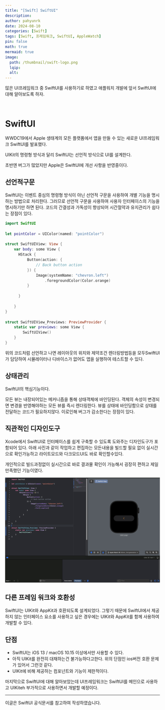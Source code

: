 ```yaml
---
title: "[Swift] SwiftUI"
description: 
author: pahyunrk
date: 2024-08-10
categories: [Swift]
tags: [Swift, 프레임워크, SwiftUI, AppleWatch]
pin: false
math: true
mermaid: true
image:
  path: /thumbnail/swift-logo.png
  lqip: 
  alt: 
---
```



많은 UI프레임워크 중 SwiftUI를 사용하기로 하였고 애플워치 개발에 앞서 SwiftUI에 대해 알아보도록 하자.
 
    
<br>

# SwiftUI
WWDC19에서 Apple 생태계의 모든 플랫폼에서 앱을 만들 수 있는 새로운 UI프레임워크 SwiftUI를 발표했다.

UIKit의 명령형 방식과 달리 SwiftUI는 선언적 방식으로 UI를 설계한다.

초반엔 버그가 많았지만 Apple은 SwiftUI에 개선 사항을 반영중이다.


## 선언적구문
SwiftUI는 이벤트 중심의 명령형 방식이 아닌 선언적 구문을 사용하여 개별 기능을 명시하는 방법으로 처리한다. 
그러므로 선언적 구문을 사용하여 사용자 인터페이스의 기능을 명시하기만 하면 된다.
코드의 간결성과 가독성이 향상되어 시간절약과 유지관리가 쉽다는 장점이 있다.

```swift
import SwiftUI

let pointColor = UIColor(named: "pointColor")

struct SwiftUIView: View {
    var body: some View {
      HStack {
          Button(action: {
              // Back button action
          }) {
              Image(systemName: "chevron.left")
                  .foregroundColor(Color.orange)
          }
          
      }
        
    }
}

struct SwiftUIView_Previews: PreviewProvider {
    static var previews: some View {
        SwiftUIView()
    }
}
```


위의 코드처럼 선언하고 나면 레이아웃의 위치와 제약조건 렌더링방법등을 모두SwiftUI가 담당하여 시뮬레이터나 디바이스가 없어도 앱을 실행하여 테스트할 수 있다.

## 상태관리
SwiftUI의 핵심기능이다. 

모든 뷰는 내장되어있는 메커니즘을 통해 상태객체에 바인딩된다.
객체의 속성이 변경되면 변경을 반영해야하는 모든 뷰를 즉시 렌더링한다.
뷰를 상태에 바인딩함으로 상태를 전달하는 코드가 필요하지않다. 이로인해 버그가 감소한다는 장점이 있다.


## 직관적인 디자인도구
Xcode에서 SwiftUI로 인터페이스를 쉽게 구축할 수 있도록 도와주는 디자인도구가 포함되어 있다. 아래 사진과 같이 작업하고 편집하는 모든내용을 빌드할 필요 없이 실시간으로 확인가능하고 라이트모드와 다크모드UI도 바로 확인할수있다.

개인적으로 빌드과정없이 실시간으로 바로 결과물 확인이 가능해서 굉장히 편하고 제일 만족했던 기능이였다. 
 

![DesignTool](/assets/img/postImg/xcode.png)

## 다른 프레임 워크와 호환성
SwiftUI는 UIKit와 AppKit과 호환되도록 설계되었다. 그렇기 때문에
SwiftUI에서 제공하지 않는 인터페이스 요소를 사용하고 싶은 경우에는 UIKit와 AppKit를 함께 사용하여 개발할 수 있다.

## 단점
- SwiftUI는 iOS 13 / macOS 10.15 이상에서만 사용할 수 있다.
- 아직 UIKit를 완전히 대채하는건 불가능하다고한다. 위의 단점인  ios버전 호환 문제가 있어서 그런것 같다.
- UIKit에 비해 제공하는 컴포넌트와 기능이 제한적이다.


마지막으로 SwiftUI에 대해 알아보았는데 UI프레임워크는 SwiftUI를 메인으로 사용하고 UIKiteh 부가적으로 사용하면서 개발할 예정이다.

----

이글은 SwiftUI 공식문서를 참고하여 작성하였습니다.